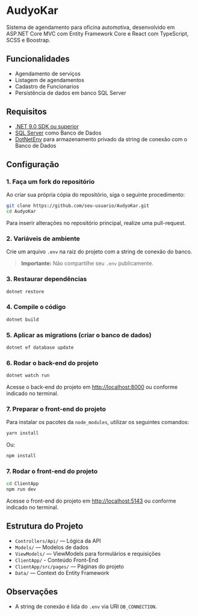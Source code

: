 # AudyoKar

Sistema de agendamento para oficina automotiva, desenvolvido em ASP.NET Core MVC com Entity Framework Core e React com TypeScript, SCSS e Boostrap.

## Funcionalidades
- Agendamento de serviços
- Listagem de agendamentos
- Cadastro de Funcionarios
- Persistência de dados em banco SQL Server

## Requisitos

- [.NET 9.0 SDK ou superior](https://dotnet.microsoft.com/download)
- [SQL Server](https://www.microsoft.com/pt-br/sql-server/sql-server-downloads) como Banco de Dados
- [DotNetEnv](https://www.nuget.org/packages/DotNetEnv/) para armazenamento privado da string de conexão com o Banco de Dados

## Configuração

### 1. Faça um fork do repositório

Ao criar sua própria cópia do repositório, siga o seguinte procedimento:

```bash
git clone https://github.com/seu-usuario/AudyoKar.git
cd AudyoKar
```

Para inserir alterações no repositório principal, realize uma pull-request.

### 2. Variáveis de ambiente

Crie um arquivo `.env` na raiz do projeto com a string de conexão do banco.

> **Importante:** Não compartilhe seu `.env` publicamente.

### 3. Restaurar dependências

```bash
dotnet restore
```

### 4. Compile o código

```bash
dotnet build
```

### 5. Aplicar as migrations (criar o banco de dados)

```bash
dotnet ef database update
```

### 6. Rodar o back-end do projeto

```bash
dotnet watch run
```

Acesse o back-end do projeto em [http://localhost:8000](http://localhost:8000) ou conforme indicado no terminal.

### 7. Preparar o front-end do projeto

Para instalar os pacotes da `node_modules`, utilizar os seguintes comandos:

```bash
yarn install
```

Ou:

```bash
npm install
```

### 7. Rodar o front-end do projeto

```bash
cd ClientApp
npm run dev
```

Acesse o front-end do projeto em [http://localhost:5143](http://localhost:5143) ou conforme indicado no terminal.

## Estrutura do Projeto

- `Controllers/Api/` — Lógica da API
- `Models/` — Modelos de dados
- `ViewModels/` — ViewModels para formulários e requisições
- `ClientApp/` - Conteúdo Front-End
- `ClientApp/src/pages/` — Páginas do projeto
- `Data/` — Context do Entity Framework

## Observações

- A string de conexão é lida do `.env` via URI `DB_CONNECTION`.
